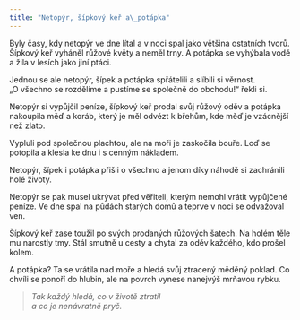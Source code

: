 ```yaml
---
title: "Netopýr, šípkový keř a\_potápka"
---
```


  

Byly časy, kdy netopýr ve dne lítal a v noci spal jako většina ostatních tvorů. Šípkový keř vyháněl růžové květy a neměl trny. A potápka se vyhýbala vodě a žila v lesích jako jiní ptáci.

Jednou se ale netopýr, šípek a potápka spřátelili a slíbili si věrnost. „O všechno se rozdělíme a pustíme se společně do obchodu!“ řekli si.

Netopýr si vypůjčil peníze, šípkový keř prodal svůj růžový oděv a potápka nakoupila měď a koráb, který je měl odvézt k břehům, kde měď je vzácnější než zlato.

Vypluli pod společnou plachtou, ale na moři je zaskočila bouře. Loď se potopila a klesla ke dnu i s cenným nákladem.

Netopýr, šípek i potápka přišli o všechno a jenom díky náhodě si zachránili holé životy.

Netopýr se pak musel ukrývat před věřiteli, kterým nemohl vrátit vypůjčené peníze. Ve dne spal na půdách starých domů a teprve v noci se odvažoval ven.

Šípkový keř zase toužil po svých prodaných růžových šatech. Na holém těle mu narostly tmy. Stál smutně u cesty a chytal za oděv každého, kdo prošel kolem.

A potápka? Ta se vrátila nad moře a hledá svůj ztracený měděný poklad. Co chvíli se ponoří do hlubin, ale na povrch vynese nanejvýš mrňavou rybku.

> _Tak každý hledá, co v životě ztratil  
> a co je nenávratně pryč._
